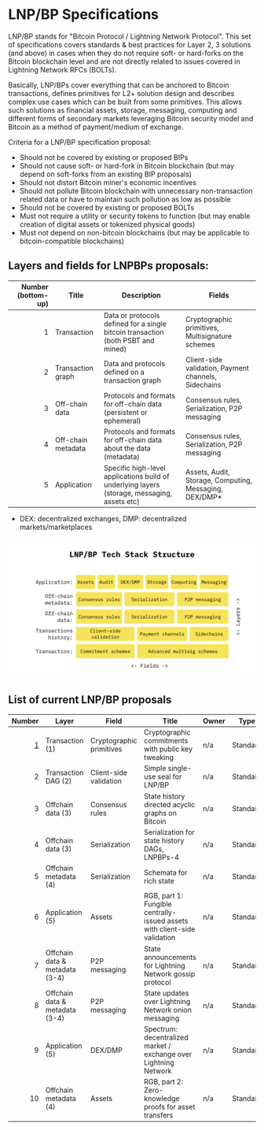 # LNP/BP Specifications

LNP/BP stands for "Bitcoin Protocol / Lightning Network Protocol". This set of specifications covers standards & best 
practices for Layer 2, 3 solutions (and above) in cases when they do not require soft- or hard-forks on the Bitcoin 
blockchain level and are not directly related to issues covered in Lightning Network RFCs (BOLTs).

Basically, LNP/BPs cover everything that can be anchored to Bitcoin transactions, defines primitives for L2+ solution
design and describes complex use cases which can be built from some primitives. This allows such solutions as financial 
assets, storage, messaging, computing and different forms of secondary markets leveraging Bitcoin security model and 
Bitcoin as a method of payment/medium of exchange.

Criteria for a LNP/BP specification proposal:
* Should not be covered by existing or proposed BIPs
* Should not cause soft- or hard-fork in Bitcoin blockchain (but may depend on soft-forks from an existing BIP proposals)
* Should not distort Bitcoin miner's economic incentives
* Should not pollute Bitcoin blockchain with unnecessary non-transaction related data or have to maintain such pollution
  as low as possible
* Should not be covered by existing or proposed BOLTs
* Must not require a utility or security tokens to function (but may enable creation of digital assets or tokenized 
physical goods)
* Must not depend on non-bitcoin blockchains (but may be applicable to bitcoin-compatible blockchains)


## Layers and fields for LNPBPs proposals:

Number (bottom-up) | Title | Description | Fields
------------------:| ----- | ----------- | ------
1                  | Transaction | Data or protocols defined for a single bitcoin transaction (both PSBT and mined) | Cryptographic primitives, Multisignature schemes
2                  | Transaction graph | Data and protocols defined on a transaction graph | Client-side validation, Payment channels, Sidechains
3                  | Off-chain data | Protocols and formats for off-chain data (persistent or ephemeral) | Consensus rules, Serialization, P2P messaging
4                  | Off-chain metadata | Protocols and formats for off-chain data about the data (metadata) | Consensus rules, Serialization, P2P messaging
5                  | Application | Specific high-level applications build of underlying layers (storage, messaging, assets etc) | Assets, Audit, Storage, Computing, Messaging, DEX/DMP*

* DEX: decentralized exchanges, DMP: decentralized markets/marketplaces

![LNP/BP Tech Stack structure](assets/lnpbp-layers.png)


## List of current LNP/BP proposals

Number | Layer | Field | Title | Owner | Type | Status
------:| ----- | ----- | ----- | ----- | ---- | ------
[1](lnpbps-0001.md) | Transaction (1) | Cryptographic primitives | Cryptographic commitments with public key tweaking | n/a | Standard | Draft
2      | Transaction DAG (2) | Client-side validation | Simple single-use seal for LNP/BP | n/a | Standard | Draft
3      | Offchain data (3) | Consensus rules | State history directed acyclic graphs on Bitcoin | n/a | Standard | Draft
4      | Offchain data (3) | Serialization | Serialization for state history DAGs, LNPBPs-4 | n/a | Standard | Draft
5      | Offchain metadata (4) | Serialization | Schemata for rich state | n/a | Standard | Draft
6      | Application (5) | Assets | RGB, part 1: Fungible centrally-issued assets with client-side validation | n/a | Standard | Draft
7      | Offchain data & metadata (3-4) | P2P messaging | State announcements for Lightning Network gossip protocol | n/a | Standard | Draft
8      | Offchain data & metadata (3-4) | P2P messaging | State updates over Lightning Network onion messaging | n/a | Standard | Draft
9      | Application (5) | DEX/DMP | Spectrum: decentralized market / exchange over Lightning Network | n/a | Standard | Draft
10     | Offchain metadata (4) | Assets | RGB, part 2: Zero-knowledge proofs for asset transfers | n/a | Standard | Draft
